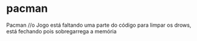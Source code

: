 # pacman
Pacman
//o Jogo está faltando uma parte do código para limpar os drows, está fechando pois sobregarrega a memória
